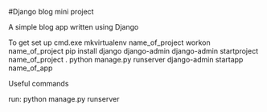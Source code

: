 #Django blog mini project

A simple blog app written using Django



To get set up
cmd.exe
mkvirtualenv name_of_project
workon name_of_project
pip install django
django-admin
django-admin startproject name_of_project .
python manage.py runserver
django-admin startapp name_of_app

Useful commands

run: python manage.py runserver